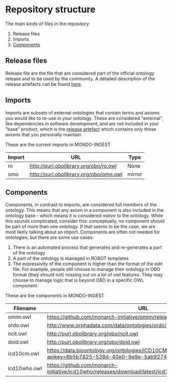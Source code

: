 # Repository structure

The main kinds of files in the repository:

1. Release files
2. Imports
3. [Components](#components)

## Release files
Release file are the file that are considered part of the official ontology release and to be used by the community. A detailed description of the release artefacts can be found [here](https://github.com/INCATools/ontology-development-kit/blob/master/docs/ReleaseArtefacts.md).

## Imports
Imports are subsets of external ontologies that contain terms and axioms you would like to re-use in your ontology. These are considered "external", like dependencies in software development, and are not included in your "base" product, which is the [release artefact](https://github.com/INCATools/ontology-development-kit/blob/master/docs/ReleaseArtefacts.md) which contains only those axioms that you personally maintain.

These are the current imports in MONDO-INGEST

| Import | URL | Type |
| ------ | --- | ---- |
| ro | http://purl.obolibrary.org/obo/ro.owl | None |
| omo | http://purl.obolibrary.org/obo/omo.owl | mirror |

## Components
Components, in contrast to imports, are considered full members of the ontology. This means that any axiom in a component is also included in the ontology base - which means it is considered _native_ to the ontology. While this sounds complicated, consider this: conceptually, no component should be part of more than one ontology. If that seems to be the case, we are most likely talking about an import. Components are often not needed for ontologies, but there are some use cases:

1. There is an automated process that generates and re-generates a part of the ontology
2. A part of the ontology is managed in ROBOT templates
3. The expressivity of the component is higher than the format of the edit file. For example, people still choose to manage their ontology in OBO format (they should not) missing out on a lot of owl features. They may choose to manage logic that is beyond OBO in a specific OWL component.

These are the components in MONDO-INGEST

| Filename | URL |
| -------- | --- |
| omim.owl | https://github.com/monarch-initiative/omim/releases/latest/download/omim.ttl |
| ordo.owl | http://www.orphadata.com/data/ontologies/ordo/last_version/ORDO_en_4.2.owl |
| ncit.owl | http://purl.obolibrary.org/obo/ncit.owl |
| doid.owl | http://purl.obolibrary.org/obo/doid.owl |
| icd10cm.owl | https://data.bioontology.org/ontologies/ICD10CM/submissions/21/download?apikey=8b5b7825-538d-40e0-9e9e-5ab9274a9aeb |
| icd10who.owl | https://github.com/monarch-initiative/icd10who/releases/download/latest/icd10who.ttl |

